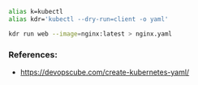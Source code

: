 ```bash
alias k=kubectl
alias kdr='kubectl --dry-run=client -o yaml'
```
```bash
kdr run web --image=nginx:latest > nginx.yaml
```

### References:
- https://devopscube.com/create-kubernetes-yaml/